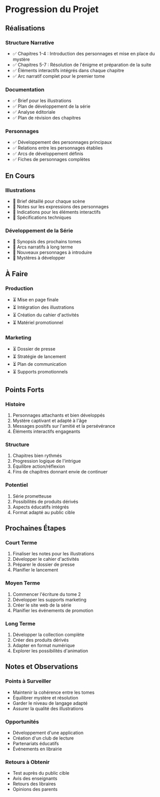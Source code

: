 # Progression du Projet

## Réalisations

### Structure Narrative
- ✅ Chapitres 1-4 : Introduction des personnages et mise en place du mystère
- ✅ Chapitres 5-7 : Résolution de l'énigme et préparation de la suite
- ✅ Éléments interactifs intégrés dans chaque chapitre
- ✅ Arc narratif complet pour le premier tome

### Documentation
- ✅ Brief pour les illustrations
- ✅ Plan de développement de la série
- ✅ Analyse éditoriale
- ✅ Plan de révision des chapitres

### Personnages
- ✅ Développement des personnages principaux
- ✅ Relations entre les personnages établies
- ✅ Arcs de développement définis
- ✅ Fiches de personnages complètes

## En Cours

### Illustrations
- 🔄 Brief détaillé pour chaque scène
- 🔄 Notes sur les expressions des personnages
- 🔄 Indications pour les éléments interactifs
- 🔄 Spécifications techniques

### Développement de la Série
- 🔄 Synopsis des prochains tomes
- 🔄 Arcs narratifs à long terme
- 🔄 Nouveaux personnages à introduire
- 🔄 Mystères à développer

## À Faire

### Production
- ⏳ Mise en page finale
- ⏳ Intégration des illustrations
- ⏳ Création du cahier d'activités
- ⏳ Matériel promotionnel

### Marketing
- ⏳ Dossier de presse
- ⏳ Stratégie de lancement
- ⏳ Plan de communication
- ⏳ Supports promotionnels

## Points Forts

### Histoire
1. Personnages attachants et bien développés
2. Mystère captivant et adapté à l'âge
3. Messages positifs sur l'amitié et la persévérance
4. Éléments interactifs engageants

### Structure
1. Chapitres bien rythmés
2. Progression logique de l'intrigue
3. Équilibre action/réflexion
4. Fins de chapitres donnant envie de continuer

### Potentiel
1. Série prometteuse
2. Possibilités de produits dérivés
3. Aspects éducatifs intégrés
4. Format adapté au public cible

## Prochaines Étapes

### Court Terme
1. Finaliser les notes pour les illustrations
2. Développer le cahier d'activités
3. Préparer le dossier de presse
4. Planifier le lancement

### Moyen Terme
1. Commencer l'écriture du tome 2
2. Développer les supports marketing
3. Créer le site web de la série
4. Planifier les événements de promotion

### Long Terme
1. Développer la collection complète
2. Créer des produits dérivés
3. Adapter en format numérique
4. Explorer les possibilités d'animation

## Notes et Observations

### Points à Surveiller
- Maintenir la cohérence entre les tomes
- Équilibrer mystère et résolution
- Garder le niveau de langage adapté
- Assurer la qualité des illustrations

### Opportunités
- Développement d'une application
- Création d'un club de lecture
- Partenariats éducatifs
- Événements en librairie

### Retours à Obtenir
- Test auprès du public cible
- Avis des enseignants
- Retours des libraires
- Opinions des parents